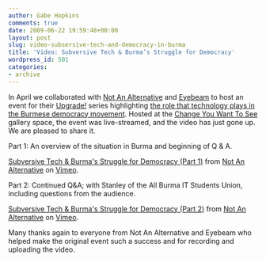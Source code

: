 ```yaml
---
author: Gabe Hopkins
comments: true
date: 2009-06-22 19:59:48+00:00
layout: post
slug: video-subsersive-tech-and-democracy-in-burma
title: 'Video: Subversive Tech & Burma’s Struggle for Democracy'
wordpress_id: 501
categories:
- archive
---
```


In April we collaborated with [Not An Alternative](http://www.notanalternative.net/) and [Eyebeam](http://eyebeam.org/) to host an event for their [Upgrade!](http://upgrade.eyebeam.org/) series highlighting [the role that technology plays in the Burmese democracy movement](http://www.dtwo.org/2009/05/01/a-great-night-for-burma-and-subversive-tech/). Hosted at the [Change You Want To See](http://thechangeyouwanttosee.com/) gallery space, the event was live-streamed, and the video has just gone up. We are pleased to share it.





Part 1: An overview of the situation in Burma and beginning of Q & A.




[Subversive Tech & Burma's Struggle for Democracy (Part 1)](http://vimeo.com/5211997) from [Not An Alternative](http://vimeo.com/naa) on [Vimeo](http://vimeo.com).





Part 2: Continued Q&A; with Stanley of the All Burma IT Students Union, including questions from the audience. 




[Subversive Tech & Burma's Struggle for Democracy (Part 2)](http://vimeo.com/5231893) from [Not An Alternative](http://vimeo.com/naa) on [Vimeo](http://vimeo.com).



Many thanks again to everyone from Not An Alternative and Eyebeam who helped make the original event such a success and for recording and uploading the video.
